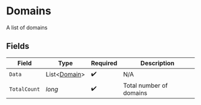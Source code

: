 # Domains

A list of domains


## Fields

| Field                                             | Type                                              | Required                                          | Description                                       |
| ------------------------------------------------- | ------------------------------------------------- | ------------------------------------------------- | ------------------------------------------------- |
| `Data`                                            | List<[Domain](../../Models/Components/Domain.md)> | :heavy_check_mark:                                | N/A                                               |
| `TotalCount`                                      | *long*                                            | :heavy_check_mark:                                | Total number of domains<br/>                      |